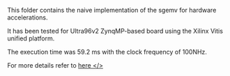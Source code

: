 This folder contains the naive implementation of the sgemv for hardware accelerations.

It has been tested for Ultra96v2 ZynqMP-based board using the Xilinx Vitis unified platform.

The execution time was 59.2 ms with the clock frequency of 100NHz.

For more details refer to <a href="https://highlevel-synthesis.com/2019/12/02/embedded-hardware-accelerator-with-xilinx-vitis-part-4-ports-and-interfaces"> here </> 


